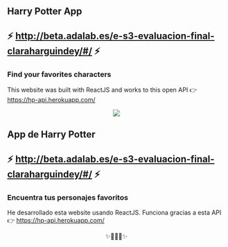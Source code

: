 

## Harry Potter App
## ⚡️ http://beta.adalab.es/e-s3-evaluacion-final-claraharguindey/#/ ⚡️ 

### Find your favorites characters

This website was built with ReactJS and works to this open API 👉 https://hp-api.herokuapp.com/

<p align="center">
<img src="https://i.gifer.com/GCrD.gif"/>
</p>


## App de Harry Potter
## ⚡️ http://beta.adalab.es/e-s3-evaluacion-final-claraharguindey/#/ ⚡️ 

### Encuentra tus personajes favoritos

He desarrollado esta website usando ReactJS. Funciona gracias a esta API 👉 https://hp-api.herokuapp.com/
<p align="center">
✨👩🏻‍💻✨
</p>
